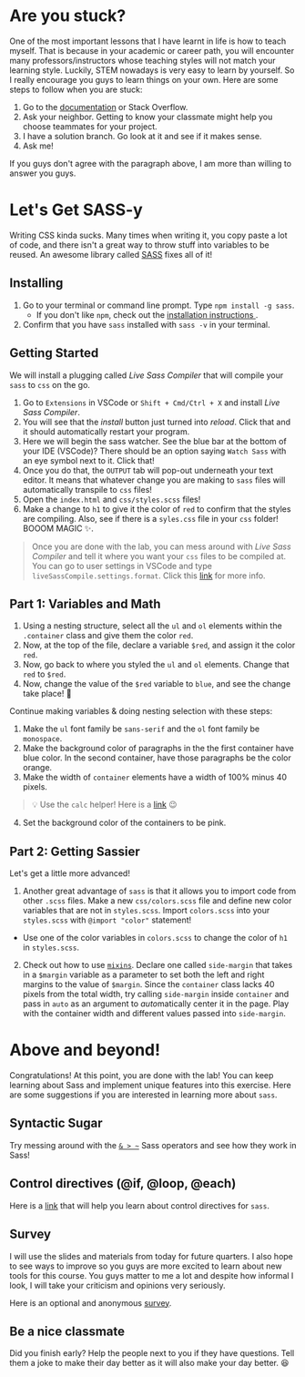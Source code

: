 # Are you stuck?

One of the most important lessons that I have learnt in life is how to teach myself. That is because in your academic or career path, you will encounter many professors/instructors whose teaching styles will not match your learning style. Luckily, STEM nowadays is very easy to learn by yourself. So I really encourage you guys to learn things on your own. Here are some steps to follow when you are stuck:
  1. Go to the [documentation](http://sass-lang.com/documentation/file.SASS_REFERENCE.html) or Stack Overflow.
  2. Ask your neighbor. Getting to know your classmate might help you choose teammates for your project.
  3. I have a solution branch. Go look at it and see if it makes sense.
  4. Ask me!

If you guys don't agree with the paragraph above, I am more than willing to answer you guys.

# Let's Get SASS-y

Writing CSS kinda sucks. Many times when writing it, you copy paste a lot of code, and there isn't a great way to throw stuff into variables to be reused. An awesome library called [SASS](http://sass-lang.com/) fixes all of it!

## Installing

1. Go to your terminal or command line prompt. Type `npm install -g sass`.
    * If you don't like `npm`, check out the [installation instructions ](http://sass-lang.com/install).
2. Confirm that you have `sass` installed with `sass -v` in your terminal.

## Getting Started
We will install a plugging called *Live Sass Compiler* that will compile your `sass` to `css` on the go.
1. Go to `Extensions` in VSCode or `Shift + Cmd/Ctrl + X` and install *Live Sass Compiler*.
2. You will see that the *install* button just turned into *reload*. Click that and it should automatically restart your program.
3. Here we will begin the sass watcher. See the blue bar at the bottom of your IDE (VSCode)? There should be an option saying `Watch Sass` with an eye symbol next to it. Click that!
4. Once you do that, the `OUTPUT` tab will pop-out underneath your text editor. It means that whatever change you are making to `sass` files will automatically transpile to `css` files!
5. Open the `index.html` and `css/styles.scss` files!
6. Make a change to `h1` to give it the color of `red` to confirm that the styles are compiling. Also, see if there is a `syles.css` file in your `css` folder! BOOOM MAGIC :sparkles:.
  > Once you are done with the lab, you can mess around with *Live Sass Compiler* and tell it where you want your `css` files to be compiled at. You can go to user settings in VSCode and type `liveSassCompile.settings.format`. Click this [link](https://github.com/ritwickdey/vscode-live-sass-compiler/blob/master/docs/settings.md) for more info.

## Part 1: Variables and Math

1. Using a nesting structure, select all the `ul` and `ol` elements within the `.container` class and give them the color `red`.
2. Now, at the top of the file, declare a variable `$red`, and assign it the color `red`.
3. Now, go back to where you styled the `ul` and `ol` elements. Change that `red` to `$red`.
4. Now, change the value of the `$red` variable to `blue`, and see the change take place! :eyes:

Continue making variables & doing nesting selection with these steps:

1. Make the `ul` font family be `sans-serif` and the `ol` font family be `monospace`.
2. Make the background color of paragraphs in the the first container have blue color. In the second container, have those paragraphs be the color orange.
3. Make the width of `container` elements have a width of 100% minus 40 pixels.
> :bulb: Use the `calc` helper! Here is a [link](https://developer.mozilla.org/en-US/docs/Web/CSS/calc) :wink:
4. Set the background color of the containers to be pink.

## Part 2: Getting Sassier

Let's get a little more advanced!

1. Another great advantage of `sass` is that it allows you to import code from other `.scss` files. Make a new `css/colors.scss` file and define new color variables that are not in `styles.scss`. Import `colors.scss` into your `styles.scss` with `@import "color"` statement!
  * Use one of the color variables in `colors.scss` to change the color of `h1` in `styles.scss`.

2. Check out how to use [`mixins`](http://sass-lang.com/guide). Declare one called `side-margin` that takes in a `$margin` variable as a parameter to set both the left and right margins to the value of `$margin`. Since the `container` class lacks 40 pixels from the total width, try calling `side-margin` inside `container` and pass in `auto` as an argument to *auto*matically center it in the page. Play with the container width and different values passed into `side-margin`.

# Above and beyond!

Congratulations! At this point, you are done with the lab! You can keep learning about Sass and implement unique features into this exercise. Here are some suggestions if you are interested in learning more about `sass`.

## Syntactic Sugar

Try messing around with the [`& > ~`](https://css-tricks.com/the-sass-ampersand/) Sass operators and see how they work in Sass!

## Control directives (@if, @loop, @each)

Here is a [link](http://thesassway.com/intermediate/if-for-each-while) that will help you learn about control directives for `sass`.

## Survey

I will use the slides and materials from today for future quarters. I also hope to see ways to improve so you guys are more excited to learn about new tools for this course. You guys matter to me a lot and despite how informal I look, I will take your criticism and opinions very seriously.

Here is an optional and anonymous [survey](https://goo.gl/forms/O92NTvz6IYv2Cfq62).

## Be a nice classmate

Did you finish early? Help the people next to you if they have questions. Tell them a joke to make their day better as it will also make your day better. :satisfied:
